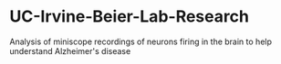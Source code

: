 # UC-Irvine-Beier-Lab-Research

Analysis of miniscope recordings of neurons firing in the brain to help understand Alzheimer's disease
